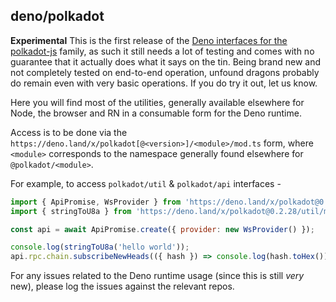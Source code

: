 ## deno/polkadot

**Experimental** This is the first release of the [Deno interfaces for the polkadot-js](https://deno.land/x/polkadot) family, as such it still needs a lot of testing and comes with no guarantee that it actually does what it says on the tin. Being brand new and not completely tested on end-to-end operation, unfound dragons probably do remain even with very basic operations. If you do try it out, let us know.

Here you will find most of the utilities, generally available elsewhere for Node, the browser and RN in a consumable form for the Deno runtime.

Access is to be done via the `https://deno.land/x/polkadot[@<version>]/<module>/mod.ts` form, where `<module>` corresponds to the namespace generally found elsewhere for `@polkadot/<module>`.

For example, to access `polkadot/util` & `polkadot/api` interfaces -

```js
import { ApiPromise, WsProvider } from 'https://deno.land/x/polkadot@0.2.28/api/mod.ts';
import { stringToU8a } from 'https://deno.land/x/polkadot@0.2.28/util/mod.ts';

const api = await ApiPromise.create({ provider: new WsProvider() });

console.log(stringToU8a('hello world'));
api.rpc.chain.subscribeNewHeads(({ hash }) => console.log(hash.toHex()));
```

For any issues related to the Deno runtime usage (since this is still _very_ new), please log the issues against the relevant repos.
